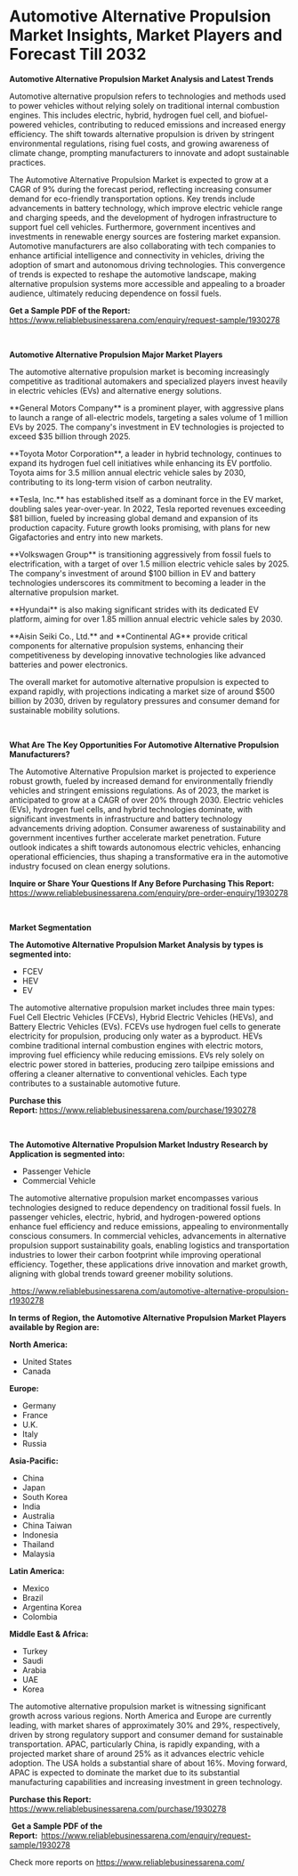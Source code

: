 <p><h1>Automotive Alternative Propulsion Market Insights, Market Players and Forecast Till 2032</h1></p><p><strong>Automotive Alternative Propulsion Market Analysis and Latest Trends</strong></p>
<p><p>Automotive alternative propulsion refers to technologies and methods used to power vehicles without relying solely on traditional internal combustion engines. This includes electric, hybrid, hydrogen fuel cell, and biofuel-powered vehicles, contributing to reduced emissions and increased energy efficiency. The shift towards alternative propulsion is driven by stringent environmental regulations, rising fuel costs, and growing awareness of climate change, prompting manufacturers to innovate and adopt sustainable practices.</p><p>The Automotive Alternative Propulsion Market is expected to grow at a CAGR of 9% during the forecast period, reflecting increasing consumer demand for eco-friendly transportation options. Key trends include advancements in battery technology, which improve electric vehicle range and charging speeds, and the development of hydrogen infrastructure to support fuel cell vehicles. Furthermore, government incentives and investments in renewable energy sources are fostering market expansion. Automotive manufacturers are also collaborating with tech companies to enhance artificial intelligence and connectivity in vehicles, driving the adoption of smart and autonomous driving technologies. This convergence of trends is expected to reshape the automotive landscape, making alternative propulsion systems more accessible and appealing to a broader audience, ultimately reducing dependence on fossil fuels.</p></p>
<p><strong>Get a Sample PDF of the Report:&nbsp;</strong> <a href="https://www.reliablebusinessarena.com/enquiry/request-sample/1930278?utm_campaign=1871&utm_medium=2&utm_source=Github&utm_content=ia&utm_term=16012025&utm_id=automotive-alternative-propulsion">https://www.reliablebusinessarena.com/enquiry/request-sample/1930278</a></p>
<p>&nbsp;</p>
<p><strong>Automotive Alternative Propulsion Major Market Players</strong></p>
<p><p>The automotive alternative propulsion market is becoming increasingly competitive as traditional automakers and specialized players invest heavily in electric vehicles (EVs) and alternative energy solutions. </p><p>**General Motors Company** is a prominent player, with aggressive plans to launch a range of all-electric models, targeting a sales volume of 1 million EVs by 2025. The company's investment in EV technologies is projected to exceed $35 billion through 2025.</p><p>**Toyota Motor Corporation**, a leader in hybrid technology, continues to expand its hydrogen fuel cell initiatives while enhancing its EV portfolio. Toyota aims for 3.5 million annual electric vehicle sales by 2030, contributing to its long-term vision of carbon neutrality.</p><p>**Tesla, Inc.** has established itself as a dominant force in the EV market, doubling sales year-over-year. In 2022, Tesla reported revenues exceeding $81 billion, fueled by increasing global demand and expansion of its production capacity. Future growth looks promising, with plans for new Gigafactories and entry into new markets.</p><p>**Volkswagen Group** is transitioning aggressively from fossil fuels to electrification, with a target of over 1.5 million electric vehicle sales by 2025. The company's investment of around $100 billion in EV and battery technologies underscores its commitment to becoming a leader in the alternative propulsion market.</p><p>**Hyundai** is also making significant strides with its dedicated EV platform, aiming for over 1.85 million annual electric vehicle sales by 2030. </p><p>**Aisin Seiki Co., Ltd.** and **Continental AG** provide critical components for alternative propulsion systems, enhancing their competitiveness by developing innovative technologies like advanced batteries and power electronics.</p><p>The overall market for automotive alternative propulsion is expected to expand rapidly, with projections indicating a market size of around $500 billion by 2030, driven by regulatory pressures and consumer demand for sustainable mobility solutions.</p></p>
<p>&nbsp;</p>
<p><strong>What Are The Key Opportunities For Automotive Alternative Propulsion Manufacturers?</strong></p>
<p><p>The Automotive Alternative Propulsion market is projected to experience robust growth, fueled by increased demand for environmentally friendly vehicles and stringent emissions regulations. As of 2023, the market is anticipated to grow at a CAGR of over 20% through 2030. Electric vehicles (EVs), hydrogen fuel cells, and hybrid technologies dominate, with significant investments in infrastructure and battery technology advancements driving adoption. Consumer awareness of sustainability and government incentives further accelerate market penetration. Future outlook indicates a shift towards autonomous electric vehicles, enhancing operational efficiencies, thus shaping a transformative era in the automotive industry focused on clean energy solutions.</p></p>
<p><strong>Inquire or Share Your Questions If Any Before Purchasing This Report:</strong> <a href="https://www.reliablebusinessarena.com/enquiry/pre-order-enquiry/1930278?utm_campaign=1871&utm_medium=2&utm_source=Github&utm_content=ia&utm_term=16012025&utm_id=automotive-alternative-propulsion">https://www.reliablebusinessarena.com/enquiry/pre-order-enquiry/1930278</a></p>
<p>&nbsp;</p>
<p><strong>Market Segmentation</strong></p>
<p><strong>The Automotive Alternative Propulsion Market Analysis by types is segmented into:</strong></p>
<p><ul><li>FCEV</li><li>HEV</li><li>EV</li></ul></p>
<p><p>The automotive alternative propulsion market includes three main types: Fuel Cell Electric Vehicles (FCEVs), Hybrid Electric Vehicles (HEVs), and Battery Electric Vehicles (EVs). FCEVs use hydrogen fuel cells to generate electricity for propulsion, producing only water as a byproduct. HEVs combine traditional internal combustion engines with electric motors, improving fuel efficiency while reducing emissions. EVs rely solely on electric power stored in batteries, producing zero tailpipe emissions and offering a cleaner alternative to conventional vehicles. Each type contributes to a sustainable automotive future.</p></p>
<p><strong>Purchase this Report:&nbsp;</strong><a href="https://www.reliablebusinessarena.com/purchase/1930278?utm_campaign=1871&utm_medium=2&utm_source=Github&utm_content=ia&utm_term=16012025&utm_id=automotive-alternative-propulsion">https://www.reliablebusinessarena.com/purchase/1930278</a></p>
<p>&nbsp;</p>
<p><strong>The Automotive Alternative Propulsion Market Industry Research by Application is segmented into:</strong></p>
<p><ul><li>Passenger Vehicle</li><li>Commercial Vehicle</li></ul></p>
<p><p>The automotive alternative propulsion market encompasses various technologies designed to reduce dependency on traditional fossil fuels. In passenger vehicles, electric, hybrid, and hydrogen-powered options enhance fuel efficiency and reduce emissions, appealing to environmentally conscious consumers. In commercial vehicles, advancements in alternative propulsion support sustainability goals, enabling logistics and transportation industries to lower their carbon footprint while improving operational efficiency. Together, these applications drive innovation and market growth, aligning with global trends toward greener mobility solutions.</p></p>
<p><a href="https://www.reliablebusinessarena.com/automotive-alternative-propulsion-r1930278?utm_campaign=1871&utm_medium=2&utm_source=Github&utm_content=ia&utm_term=16012025&utm_id=automotive-alternative-propulsion">&nbsp;https://www.reliablebusinessarena.com/automotive-alternative-propulsion-r1930278</a></p>
<p><strong>In terms of Region, the Automotive Alternative Propulsion Market Players available by Region are:</strong></p>
<p>
    <p> <strong> North America: </strong>
        <ul>
            <li>United States</li>
            <li>Canada</li>
        </ul>
        </p> 
    <p> <strong> Europe: </strong>
        <ul>
            <li>Germany</li>
            <li>France</li>
            <li>U.K.</li>
            <li>Italy</li>
            <li>Russia</li>
        </ul>
        </p> 
    <p> <strong> Asia-Pacific: </strong>
        <ul>
            <li>China</li>
            <li>Japan</li>
            <li>South Korea</li>
            <li>India</li>
            <li>Australia</li>
            <li>China Taiwan</li>
            <li>Indonesia</li>
            <li>Thailand</li>
            <li>Malaysia</li>
        </ul>
        </p> 
    <p> <strong> Latin America: </strong>
        <ul>
            <li>Mexico</li>
            <li>Brazil</li>
            <li>Argentina Korea</li>
            <li>Colombia</li>
        </ul>
        </p> 
    <p> <strong> Middle East & Africa: </strong>
        <ul>
            <li>Turkey</li>
            <li>Saudi</li>
            <li>Arabia</li>
            <li>UAE</li>
            <li>Korea</li>
        </ul>
    </p>
    </p>
<p><p>The automotive alternative propulsion market is witnessing significant growth across various regions. North America and Europe are currently leading, with market shares of approximately 30% and 29%, respectively, driven by strong regulatory support and consumer demand for sustainable transportation. APAC, particularly China, is rapidly expanding, with a projected market share of around 25% as it advances electric vehicle adoption. The USA holds a substantial share of about 16%. Moving forward, APAC is expected to dominate the market due to its substantial manufacturing capabilities and increasing investment in green technology.</p></p>
<p><strong>Purchase this Report: </strong><a href="https://www.reliablebusinessarena.com/purchase/1930278?utm_campaign=1871&utm_medium=2&utm_source=Github&utm_content=ia&utm_term=16012025&utm_id=automotive-alternative-propulsion">https://www.reliablebusinessarena.com/purchase/1930278</a></p>
<p>&nbsp;<strong>Get a Sample PDF of the Report:&nbsp;&nbsp;</strong><a href="https://www.reliablebusinessarena.com/enquiry/request-sample/1930278?utm_campaign=1871&utm_medium=2&utm_source=Github&utm_content=ia&utm_term=16012025&utm_id=automotive-alternative-propulsion">https://www.reliablebusinessarena.com/enquiry/request-sample/1930278</a></p>
<p><strong></strong></p>
<p>Check more reports on <a href="https://www.reliablebusinessarena.com/?utm_campaign=1871&utm_medium=2&utm_source=Github&utm_content=ia&utm_term=16012025&utm_id=automotive-alternative-propulsion">https://www.reliablebusinessarena.com/</a></p>